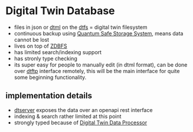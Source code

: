 # Digital Twin Database

- files in json or [dtml](dtml) on the [dtfs](dtfs) = digital twin filesystem
- continuous backup using [Quantum Safe Storage System](qsss), means data cannot be lost
- lives on top of [ZDBFS](zdbfs)
- has limited search/indexing support
- has stronly type checking
- its super easy for people to manually edit (in dtml format), can be done over [dtftp](dtftp) interface remotely, this will be the main interface for quite some beginning functionality.

## implementation details

- [dtserver](dtserver) exposes the data over an openapi rest interface
- indexing & search rather limited at this point
- strongly typed because of [Digital Twin Data Processor](dtdp)
